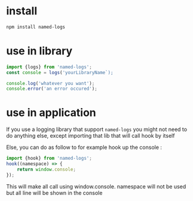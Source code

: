# install

```bash
npm install named-logs
```

# use in library

```js
import {logs} from 'named-logs';
const console = logs('yourLibraryName`);

console.log('whatever you want');
console.error('an error occured');
```

# use in application

If you use a logging library that support `named-logs` you might not need to do anything else, except importing that lib that will call hook by itself

Else, you can do as follow to for example hook up the console :
```js
import {hook} from 'named-logs';
hook((namespace) => {
    return window.console;
});
```
This will make all call using window.console.
namespace will not be used but all line will be shown in the console
